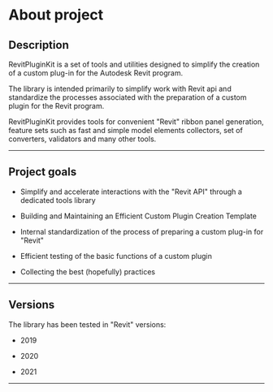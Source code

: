 
# About project

## Description

RevitPluginKit is a set of tools and utilities designed to simplify the creation of a custom plug-in for the Autodesk Revit program.

The library is intended primarily to simplify work with Revit api and standardize the processes associated with the preparation of a custom plugin for the Revit program.

RevitPluginKit provides tools for convenient "Revit" ribbon panel generation, feature sets such as fast and simple model elements collectors, set of converters, validators and many other tools.

***

## Project goals

* Simplify and accelerate interactions with the "Revit API" through a dedicated tools library

* Building and Maintaining an Efficient Custom Plugin Creation Template

* Internal standardization of the process of preparing a custom plug-in for "Revit"

* Efficient testing of the basic functions of a custom plugin

* Collecting the best (hopefully) practices

***

## Versions

The library has been tested in "Revit" versions:

* 2019

* 2020

* 2021

***
